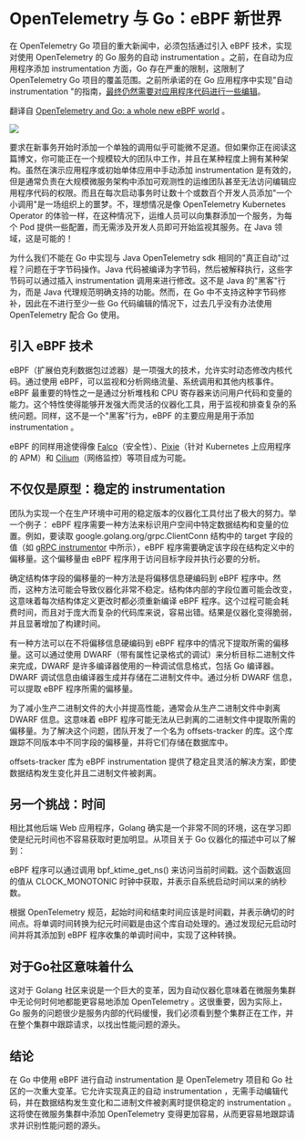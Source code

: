 # OpenTelemetry 与 Go：eBPF 新世界

在 OpenTelemetry Go 项目的重大新闻中，必须包括通过引入 eBPF 技术，实现对使用 OpenTelemetry 的 Go 服务的自动 instrumentation 。之前，在自动为应用程序添加 instrumentation 方面，Go 存在严重的限制，这限制了 OpenTelemetry Go 项目的覆盖范围。之前所承诺的在 Go 应用程序中实现"自动 instrumentation "的指南，[最终仍然需要对应用程序代码进行一些编辑](https://utsavbatra5.medium.com/automatic-instrumentation-of-a-go-application-using-opentelemetry-4c1b0e4c98a)。

翻译自 [OpenTelemetry and Go: a whole new eBPF world](https://www.signadot.com/blog/opentelemetry-and-go-a-whole-new-ebpf-world) 。

![](https://assets.website-files.com/648776302927d2295495974a/64d2f33ebd48c4edd5358b3b_beehive.webp)

要求在新事务开始时添加一个单独的调用似乎可能微不足道。但如果你正在阅读这篇博文，你可能正在一个规模较大的团队中工作，并且在某种程度上拥有某种架构。虽然在演示应用程序或初始单体应用中手动添加 instrumentation 是有效的，但是通常负责在大规模微服务架构中添加可观测性的运维团队甚至无法访问编辑应用程序代码的权限。而且在每次启动事务时让数十个或数百个开发人员添加"一个小调用"是一场组织上的噩梦。不，理想情况是像 OpenTelemetry Kubernetes Operator 的体验一样，在这种情况下，运维人员可以向集群添加一个服务，为每个 Pod 提供一些配置，而无需涉及开发人员即可开始监视其服务。在 Java 领域，这是可能的！

为什么我们不能在 Go 中实现与 Java OpenTelemetry sdk 相同的"真正自动"过程？问题在于字节码操作。Java 代码被编译为字节码，然后被解释执行，这些字节码可以通过插入 instrumentation 调用来进行修改。这不是 Java 的"黑客"行为，而是 Java 代理规范明确支持的功能。然而，在 Go 中不支持这种字节码修补，因此在不进行至少一些 Go 代码编辑的情况下，过去几乎没有办法使用 OpenTelemetry 配合 Go 使用。

## 引入 eBPF 技术

eBPF（扩展伯克利数据包过滤器）是一项强大的技术，允许实时动态修改内核代码。通过使用 eBPF，可以监视和分析网络流量、系统调用和其他内核事件。eBPF 最重要的特性之一是通过分析堆栈和 CPU 寄存器来访问用户代码和变量的能力。这个特性使得能够开发强大而灵活的仪器化工具，用于监视和排查复杂的系统问题。同样，这不是一个"黑客"行为，eBPF 的主要应用是用于添加 instrumentation 。

eBPF 的同样用途使得像 [Falco](https://falco.org/docs/event-sources/kernel/)（安全性）、[Pixie](https://px.dev/)（针对 Kubernetes 上应用程序的 APM）和 [Cilium](https://cilium.io/)（网络监控）等项目成为可能。

## 不仅仅是原型：稳定的 instrumentation

团队为实现一个在生产环境中可用的稳定版本的仪器化工具付出了极大的努力。举一个例子： eBPF 程序需要一种方法来标识用户空间中特定数据结构和变量的位置。例如，要读取 google.golang.org/grpc.ClientConn 结构中的 target 字段的值（如 [gRPC instrumentor](https://github.com/open-telemetry/opentelemetry-go-contrib/blob/main/instrumentation/google.golang.org/grpc/otelgrpc/interceptor.go) 中所示），eBPF 程序需要确定该字段在结构定义中的偏移量。这个偏移量由 eBPF 程序用于访问目标字段并执行必要的分析。

确定结构体字段的偏移量的一种方法是将偏移信息硬编码到 eBPF 程序中。然而，这种方法可能会导致仪器化非常不稳定。结构体内部的字段位置可能会改变，这意味着每次结构体定义更改时都必须重新编译 eBPF 程序。这个过程可能会耗费时间，而且对于庞大而复杂的代码库来说，容易出错。结果是仪器化变得脆弱，并且显著增加了构建时间。

有一种方法可以在不将偏移信息硬编码到 eBPF 程序中的情况下提取所需的偏移量。这可以通过使用 DWARF（带有属性记录格式的调试）来分析目标二进制文件来完成，DWARF 是许多编译器使用的一种调试信息格式，包括 Go 编译器。DWARF 调试信息由编译器生成并存储在二进制文件中。通过分析 DWARF 信息，可以提取 eBPF 程序所需的偏移量。

为了减小生产二进制文件的大小并提高性能，通常会从生产二进制文件中剥离 DWARF 信息。这意味着 eBPF 程序可能无法从已剥离的二进制文件中提取所需的偏移量。为了解决这个问题，团队开发了一个名为 offsets-tracker 的库。这个库跟踪不同版本中不同字段的偏移量，并将它们存储在数据库中。

offsets-tracker 库为 eBPF instrumentation 提供了稳定且灵活的解决方案，即使数据结构发生变化并且二进制文件被剥离。

## 另一个挑战：时间

相比其他后端 Web 应用程序，Golang 确实是一个非常不同的环境，这在学习即使是纪元时间也不容易获取时更加明显。从项目关于 Go 仪器化的描述中可以了解到：

eBPF 程序可以通过调用 bpf_ktime_get_ns() 来访问当前时间戳。这个函数返回的值从 CLOCK_MONOTONIC 时钟中获取，并表示自系统启动时间以来的纳秒数。

根据 OpenTelemetry 规范，起始时间和结束时间应该是时间戳，并表示确切的时间点。将单调时间转换为纪元时间戳是由这个库自动处理的。通过发现纪元启动时间并将其添加到 eBPF 程序收集的单调时间中，实现了这种转换。

## 对于Go社区意味着什么

这对于 Golang 社区来说是一个巨大的变革，因为自动仪器化意味着在微服务集群中无论何时何地都能更容易地添加 OpenTelemetry 。这很重要，因为实际上，Go 服务的问题很少是服务内部的代码缓慢，我们必须看到整个集群正在工作，并在整个集群中跟踪请求，以找出性能问题的源头。

## 结论

在 Go 中使用 eBPF 进行自动 instrumentation 是 OpenTelemetry 项目和 Go 社区的一次重大变革。它允许实现真正的自动 instrumentation ，无需手动编辑代码，并在数据结构发生变化和二进制文件被剥离时提供稳定的 instrumentation 。这将使在微服务集群中添加 OpenTelemetry 变得更加容易，从而更容易地跟踪请求并识别性能问题的源头。
